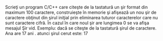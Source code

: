 Scrieţi un program C/C++ care citeşte de la tastatură un şir format din maximum 100
caractere, construieşte în memorie şi afişează un nou şir de caractere obţinut din şirul iniţial
prin eliminarea tuturor caracterelor care nu sunt caractere cifră. În cazul în care noul şir are
lungimea 0 se va afişa mesajul Şir vid.
Exemplu: dacă se citeşte de la tastatură şirul de caractere.
Ana are 17 ani .
atunci şirul cerut este:
17